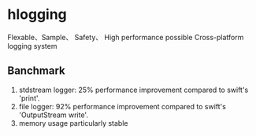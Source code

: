 # hlogging
Flexable、Sample、 Safety、 High performance possible Cross-platform logging system
## Banchmark
1. stdstream logger: 25% performance improvement compared to swift's 'print'.
2. file logger: 92% performance improvement compared to swift's 'OutputStream write'.
3. memory usage particularly stable
